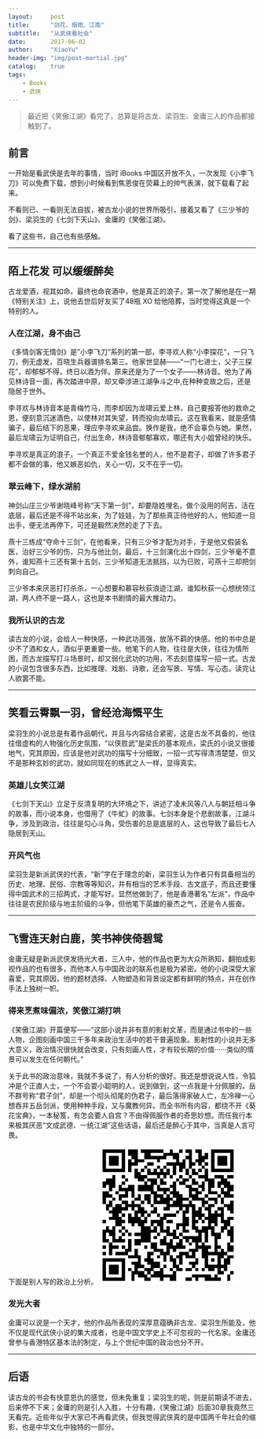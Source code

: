 ```yaml
---
layout:     post
title:      "剑花、烟雨、江南"
subtitle:   "从武侠看社会"
date:       2017-06-02
author:     "XiaoYu"
header-img: "img/post-martial.jpg"
catalog:    true
tags:
    - Books
    - 武侠
---
```


> 最近把《笑傲江湖》看完了，总算是将古龙、梁羽生、金庸三人的作品都接触到了。

## 前言

一开始是看武侠是去年的事情，当时 iBooks 中国区开放不久，一次发现《小李飞刀》可以免费下载，想到小时候看到焦恩俊在荧幕上的帅气表演，就下载看了起来。

不看则已、一看则无法自拔，被古龙小说的世界所吸引，接着又看了《三少爷的剑》、梁羽生的《七剑下天山》、金庸的《笑傲江湖》。

看了这些书，自己也有些感触。

---

## 陌上花发 可以缓缓醉矣

古龙爱酒，视其如命，最终也命丧酒中，他是真正的浪子。第一次了解他是在一期《特别关注》上，说他去世后好友买了48瓶 XO 给他陪葬，当时觉得这真是一个特别的人。

### 人在江湖，身不由己

《多情剑客无情剑》是”小李飞刀“系列的第一部，李寻欢人称“小李探花”，一只飞刀，例无虚发，百晓生兵器谱排名第三。他家世显赫——“一门七进士，父子三探花”，却郁郁不得，终日以酒为伴。原来还是为了一个女子——林诗音。他为了再见林诗音一面，再次踏进中原，却又牵涉进江湖争斗之中,在种种变故之后，还是隐居于世外。

李寻欢与林诗音本是青梅竹马，而李却因为龙啸云爱上林，自己要报答他的救命之恩，便刻意沉迷酒色，以使林对其失望，转而投向龙啸云。这在我看来，就是感情骗子，最后结下的恶果，理应李寻欢来品尝。换作是我，绝不会辜负与她。果然，最后龙啸云为证明自己，付出生命，林诗音郁郁寡欢，哪还有大小姐曾经的快乐。

李寻欢是真正的浪子，一个真正不爱金钱名誉的人，他不是君子，却做了许多君子都不会做的事，他又嫉恶如仇，关心一切，又不在乎一切。

### 翠云峰下，绿水湖前

神剑山庄三少爷谢晓峰号称“天下第一剑”，却要隐姓埋名，做个没用的阿吉，活在底层，最后还是不得不站出来，为了娃娃，为了那些真正待他好的人，他知道一旦出手，便无法再停下，可还是毅然决然的走了下去。

燕十三练成“夺命十三剑”，在他看来，只有三少爷才配为对手，于是他又假装名医，治好三少爷的伤，只为与他比剑，最后，十三剑演化出十四剑，三少爷毫不意外，谁知燕十三还有第十五剑，三少爷知道无法抵挡，以为已败，可燕十三却把剑刺向自己。

三少爷本来厌恶打打杀杀，一心想要和慕容秋荻浪迹江湖，谁知秋荻一心想统领江湖，两人终不是一路人，这也是本书剧情的最大推动力。

### 我所认识的古龙

读古龙的小说，会给人一种快感，一种武功高强，放荡不羁的快感。他的书中总是少不了酒和女人，酒似乎更重要一些。他笔下的人物，往往是大侠，往往为情所困，而古龙描写打斗场景时，却又弱化武功的功用，不去刻意描写一招一式。古龙的小说包含很多东西，比如推理、戏剧、诗歌，还会写景、写情、写心态。读完让人欲罢不能。

---

## 笑看云霄飘一羽，曾经沧海慨平生

梁羽生的小说总是有着作品朝代，并且与内容结合紧密，这是古龙不具备的，他往往借虚构的人物强化历史氛围，“以侠胜武”是梁氏的基本观点，梁氏的小说又很接地气，究其原因，应该是他对武功的描写十分细致，一招一式写得清清楚楚，但又不是那种玄妙的武功，就如同现在的练武之人一样，显得真实。

### 英雄儿女笑江湖

《七剑下天山》立足于反清复明的大环境之下，讲述了凌未风等八人与朝廷相斗争的故事，而小说本身，也借用了《牛虻》的故事。七剑本身是个悲剧故事，江湖斗争，涉及到政治，往往是勾心斗角，受伤害的总是底层的人，这也导致了最后七人隐居到天山。

### 开风气也

梁羽生是新派武侠的代表，“新”字在于理念的新，梁羽生认为作者只有具备相当的历史、地理、民俗、宗教等等知识，并有相当的艺术手段、古文底子，而且还要懂得中国武术的三招两式，才能写好。显然他做到了，他是香港著名“左派”，作品中往往是农民阶级与地主阶级的斗争，但他笔下英雄的豪杰之气，还是令人振奋。

---

## 飞雪连天射白鹿，笑书神侠倚碧鸳

金庸无疑是新派武侠发扬光大者，三人中，他的作品也更为大众所熟知，翻拍成影视作品的也有很多，而他本人与中国政治的联系也是极为紧密。他的小说深受大家喜爱，究其原因，他的题材选择、人物塑造和背景设定都有鲜明的特点，并在创作手法上独树一帜。

### 得来烹煮味偏浓，笑傲江湖打哄

《笑傲江湖》开篇便写——“这部小说并非有意的影射文革，而是通过书中的一些人物，企图刻画中国三千多年来政治生活中的若干普遍现象。影射性的小说并无多大意义，政治情况很快就会改变，只有刻画人性，才有较长期的价值······类似的情景可以发生在任何朝代。”

关于此书的政治意味，我就不多说了，有人分析的很好。我还是想说说人性，令狐冲是个正直人士，一个不会耍小聪明的人，说到做到，这一点我是十分佩服的。岳不群号称“君子剑”，却是一个彻头彻尾的伪君子，最后落得家破人亡，左冷禅一心想吞并五岳剑派，使用种种手段，又与魔教何异。而全书所有内容，都绕不开《葵花宝典》，一本秘笈，有怎会要人自宫？不由得佩服作者的奇思妙想。而任我行本来极其厌恶“文成武德、一统江湖”这些话语，最后还是醉心于其中，当真是人言可畏。

下面是别人写的政治上分析。
![code](/img/in_post/1496482278.png)

### 发光大者

金庸可以说是一个天才，他的作品所表现的深厚意蕴确非古龙、梁羽生所能及，他不仅是现代武侠小说的集大成者，也是中国文学史上不可忽视的一代名家。金庸还曾参与香港特区基本法的制定，与上个世纪中国的政治也分不开。

---

## 后语

读古龙的书会有快意恩仇的感觉，但未免重复；梁羽生的呢，则是前期读不进去，后来停不下来；金庸的则是引人入胜，十分有趣，《笑傲江湖》后面30章我竟然三天看完。近些年似乎大家已不再看武侠，但我觉得武侠真的是中国两千年社会的缩影，也是中华文化中独特的一部分。






